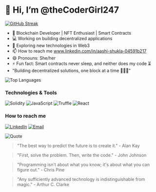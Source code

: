 
#  👋 Hi, I’m @theCoderGirl247

[![GitHub Streak](https://github-readme-streak-stats.herokuapp.com/?user=theCoderGirl247&theme=radical)](https://git.io/streak-stats)

- 🌱 Blockchain Developer | NFT Enthusiast | Smart Contracts
- 💻 Working on building decentralized applications
- 🚀 Exploring new technologies in Web3
- 📫 How to reach me www.linkedin.com/in/aashi-shukla-04591b217
- 😄 Pronouns: She/her
- ⚡ Fun fact: Smart contracts never sleep, and neither does my code ⏳
- "Building decentralized solutions, one block at a time 👩🏻‍💻"

 ![Top Languages](https://github-readme-stats.vercel.app/api/top-langs/?username=theCoderGirl247&layout=compact&theme=radical)

### Technologies & Tools
![Solidity](https://img.shields.io/badge/-Solidity-0077B5?logo=solidity&logoColor=white)
![JavaScript](https://img.shields.io/badge/-JavaScript-007ACC?logo=javascript&logoColor=white)
![Truffle](https://img.shields.io/badge/Truffle-%23007ACC.svg?style=flat&logo=truffle&logoColor=white)
![React](https://img.shields.io/badge/-React-007ACC?logo=react&logoColor=white)

### How to reach me
[![LinkedIn](https://img.shields.io/badge/-LinkedIn-blue?style=flat&logo=linkedin)](https://www.linkedin.com/in/aashi-shukla-04591b217/)
[![Email](https://img.shields.io/badge/-Mail-blue?style=flat&logo=gmail)](mailto:aashi41207@gmail.com)

![Quote](https://quotes-github-readme.vercel.app/api?type=horizontal&theme=radical)
> "The best way to predict the future is to create it." - Alan Kay

> "First, solve the problem. Then, write the code."  - John Johnson

> "Programming isn't about what you know; it's about what you can figure out." - Chris Pine

> "Any sufficiently advanced technology is indistinguishable from magic." - Arthur C. Clarke


<!---
theCoderGirl247/theCoderGirl247 is a ✨ special ✨ repository because its `README.md` (this file) appears on your GitHub profile.
You can click the Preview link to take a look at your changes.
--->
